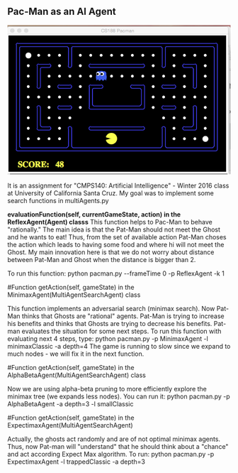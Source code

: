 ## Pac-Man as an AI Agent

![Mockup for feature A](https://github.com/Katy-katy/PYTHON-Pac-Man-as-an-AI-Agent/blob/master/Screen_shot.png)

It is an assignment for "CMPS140: Artificial Intelligence" - Winter 2016 class at University of California Santa Cruz.
My goal was to implement some search functions in multiAgents.py

**evaluationFunction(self, currentGameState, action) in the ReflexAgent(Agent) classs** 
This function helps to Pac-Man to behave "rationally." The main idea is that the Pat-Man should not meet the Ghost and he wants to eat!
Thus, from the set of available action Pat-Man choses the action which leads to having some food and where hi will not meet the Ghost.
 My main innovation here is that we do not worry about distance between Pat-Man and Ghost when the distance is bigger than 2.
 
 To run this function:
 python pacman.py --frameTime 0 -p ReflexAgent -k 1
 
#Function getAction(self, gameState) in the MinimaxAgent(MultiAgentSearchAgent) class

This function implements an adversarial search (minimax search).
Now Pat-Man thinks that Ghosts are "rational" agents. Pat-Man is trying to increase his benefits and thinks that Ghosts are trying to decrease his benefits. 
Pat-man evaluates the situation for some next steps. To run this function with evaluating next 4 steps, type:
python pacman.py -p MinimaxAgent -l minimaxClassic -a depth=4
The game is running to slow since we expand to much nodes - we will fix it in the next function.

#Function getAction(self, gameState) in the AlphaBetaAgent(MultiAgentSearchAgent) class

Now we are using alpha-beta pruning to more efficiently explore the minimax tree (we expands less nodes).
You can run it:
python pacman.py -p AlphaBetaAgent -a depth=3 -l smallClassic

#Function getAction(self, gameState) in the ExpectimaxAgent(MultiAgentSearchAgent)

Actually, the ghosts act randomly and are of not optimal minimax agents.
Thus, now Pat-man will "understand" that  he should think about a "chance" and act according Expect Max algorithm. To run:
python pacman.py -p ExpectimaxAgent -l trappedClassic -a depth=3 
